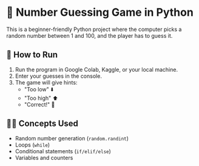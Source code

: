 # 🎲 Number Guessing Game in Python

This is a beginner-friendly Python project where the computer picks a random number between 1 and 100, and the player has to guess it.

## 🚀 How to Run
1. Run the program in Google Colab, Kaggle, or your local machine.
2. Enter your guesses in the console.
3. The game will give hints:
   - "Too low" ⬇️
   - "Too high" ⬆️
   - "Correct!" 🎉

## 🧑‍💻 Concepts Used
- Random number generation (`random.randint`)
- Loops (`while`)
- Conditional statements (`if/elif/else`)
- Variables and counters

